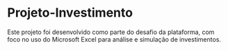 # Projeto-Investimento
Este projeto foi desenvolvido como parte do desafio da plataforma, com foco no uso do Microsoft Excel para análise e simulação de investimentos.
